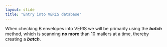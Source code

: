 ```yaml
---
layout: slide
title: "Entry into VERIS database"
---
```


When checking B envelopes into VERIS we will be primarily using the ***batch*** method, which is scanning **no more** than 10 mailers at a time, thereby creating a ***batch***.  
